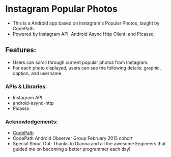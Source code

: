 # Instagram Popular Photos

- This is a Android app based on Instagram's Popular Photos, taught by CodePath. 
- Powered by Instagram API, Android Async Http Client, and Picasso.

## Features:
- Users can scroll through current popular photos from Instagram.
- For each photo displayed, users can see the following details: graphic, caption, and username.


### APIs & Libraries:
- Instagram API
- android-async-http
- Picasso

### Acknowledgements: 

- <a href="http://www.codepath.com">CodePath</a>
- CodePath Android Observer Group February 2015 cohort 
- Special Shout Out: Thanks to Dianna and all the awesome Engineers that guided me on becoming a better programmer each day!
